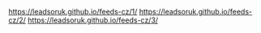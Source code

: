 https://leadsoruk.github.io/feeds-cz/1/
https://leadsoruk.github.io/feeds-cz/2/
https://leadsoruk.github.io/feeds-cz/3/
